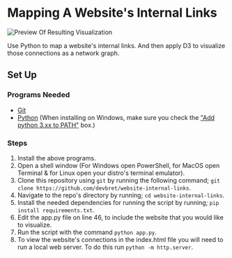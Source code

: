 # Mapping A Website's Internal Links

![Preview Of Resulting Visualization](https://hosting.photobucket.com/images/i/bernhoftbret/image_jhyYHNz1r1gsfSBT7LNCEX.png)

Use Python to map a website's internal links. And then apply D3 to visualize those connections as a network graph.

## Set Up

### Programs Needed 

- [Git](https://git-scm.com/downloads)
- [Python](https://www.python.org/downloads/) (When installing on Windows, make sure you check the ["Add python 3.xx to PATH"](https://hosting.photobucket.com/images/i/bernhoftbret/python.png) box.)

### Steps

1. Install the above programs.
2. Open a shell window (For Windows open PowerShell, for MacOS open Terminal & for Linux open your distro's terminal emulator).
3. Clone this repository using `git` by running the following command; `git clone https://github.com/devbret/website-internal-links`.
4. Navigate to the repo's directory by running; `cd website-internal-links`.
5. Install the needed dependencies for running the script by running; `pip install requirements.txt`.
6. Edit the app.py file on line 46, to include the website that you would like to visualize.
7. Run the script with the command `python app.py`.
8. To view the website's connections in the index.html file you will need to run a local web server. To do this run `python -m http.server`.
